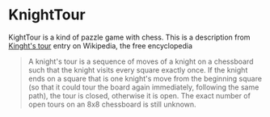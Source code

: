 KnightTour
==========

KightTour is a kind of pazzle game with chess.
This is a description from [Kinght's tour](http://en.wikipedia.org/wiki/Knight%27s_tour) entry on Wikipedia, the free encyclopedia
> A knight's tour is a sequence of moves of a knight on a chessboard
> such that the knight visits every square exactly once. 
> If the knight ends on a square that is one knight's move 
> from the beginning square (so that it could tour the board again immediately,
> following the same path), the tour is closed, otherwise it is open.
> The exact number of open tours on an 8x8 chessboard is still unknown.
